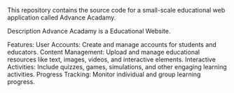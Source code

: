 This repository contains the source code for a small-scale educational web application called Advance Acadamy.

Description
Advance Acadamy is a Educational Website.

Features:
User Accounts: Create and manage accounts for students and educators.
Content Management: Upload and manage educational resources like text, images, videos, and interactive elements.
Interactive Activities: Include quizzes, games, simulations, and other engaging learning activities.
Progress Tracking: Monitor individual and group learning progress.
